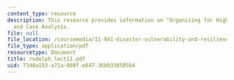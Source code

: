 ```yaml
---
content_type: resource
description: This resource provides information on "Organizing for High Reliability",
  and Case Analysis.
file: null
file_location: /coursemedia/11-941-disaster-vulnerability-and-resilience-spring-2005/7340a103a71a088fe64736b0330585b4_rudolph_lect11.pdf
file_type: application/pdf
resourcetype: Document
title: rudolph_lect11.pdf
uid: 7340a103-a71a-088f-e647-36b0330585b4
---
```

